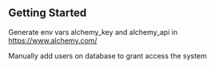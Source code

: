 ## Getting Started

Generate env vars alchemy_key and alchemy_api in https://www.alchemy.com/

Manually add users on database to grant access the system